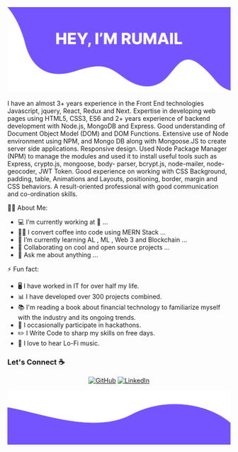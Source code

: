 
![alt text](./Cover.jpg)

I have an almost 3+ years experience in the Front End technologies Javascript, jquery, React, Redux and Next. Expertise in developing web pages using HTML5, CSS3, ES6 and 2+ years experience of backend development with Node.js, MongoDB and Express. Good understanding of Document Object Model (DOM) and DOM Functions. Extensive use of Node environment using NPM, and Mongo DB along with Mongoose.JS to create server side applications. Responsive design. Used Node Package Manager (NPM) to manage the modules and used it to install useful tools such as Express, crypto.js, mongoose, body- parser, bcrypt.js, node-mailer, node-geocoder, JWT Token. Good experience on working with CSS Background, padding, table, Animations and Layouts, positioning, border, margin and CSS behaviors. A result-oriented professional with good communication and co-ordination skills.

<!--
**RumailIjaz/RumailIjaz** is a ✨ _special_ ✨ repository because its `README.md` (this file) appears on your GitHub profile.

Here are some ideas to get you started:
-->

🧑‍💼 About Me:

-   💻 I’m currently working at 👀 ...
-   👨‍💻 I convert coffee into code using MERN Stack ...
-   🌱 I’m currently learning AL , ML , Web 3 and Blockchain ...
-   👯 Collaborating on cool and open source projects ...
-   💬 Ask me about anything ...

⚡ Fun fact:

-   🖥️ I have worked in IT for over half my life.
-   📊 I have developed over 300 projects combined.
-   📚 I'm reading a book about financial technology to familiarize myself with the industry and its ongoing trends.
-   🥇 I occasionally participate in hackathons.
-   :pencil2: I Write Code to sharp my skills on free days.
-   :musical_note: I love to hear Lo-Fi music.

### Let's Connect :coffee:

 <p align="center">
 	<a href="https://github.com/rumail-ijaz"><img src="https://img.icons8.com/bubbles/50/000000/github.png" alt="GitHub"/></a>
 	<a href="https://www.linkedin.com/in/rumail-ijaz/"><img src="https://img.icons8.com/bubbles/50/000000/linkedin.png" alt="LinkedIn"/></a>
 </p>
 
![alt text](./bottom.png)
